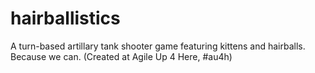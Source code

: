 hairballistics
==============

A turn-based artillary tank shooter game featuring kittens and hairballs. Because we can. (Created at Agile Up 4 Here, #au4h)